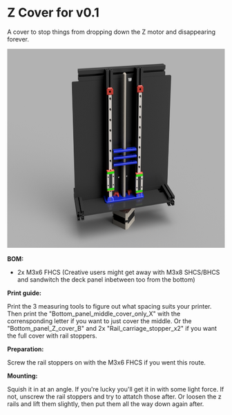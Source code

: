 # Z Cover for v0.1

A cover to stop things from dropping down the Z motor and disappearing forever.

<img src="IMG/Bottom_panel_Airgap_Lid_v4.png" width="825" height="461">

**BOM:**
- 2x M3x6 FHCS (Creative users might get away with M3x8 SHCS/BHCS and sandwitch the deck panel inbetween too from the bottom)


**Print guide:**

Print the 3 measuring tools to figure out what spacing suits your printer.
Then print the "Bottom_panel_middle_cover_only_X" with the corrensponding letter if you want to just cover the middle.
Or the "Bottom_panel_Z_cover_B" and 2x "Rail_carriage_stopper_x2" if you want the full cover with rail stoppers.


**Preparation:**

Screw the rail stoppers on with the M3x6 FHCS if you went this route.


**Mounting:**

Squish it in at an angle. If you're lucky you'll get it in with some light force. If not, unscrew the rail stoppers and try to attatch those after. Or loosen the z rails and lift them slightly, then put them all the way down again after.
